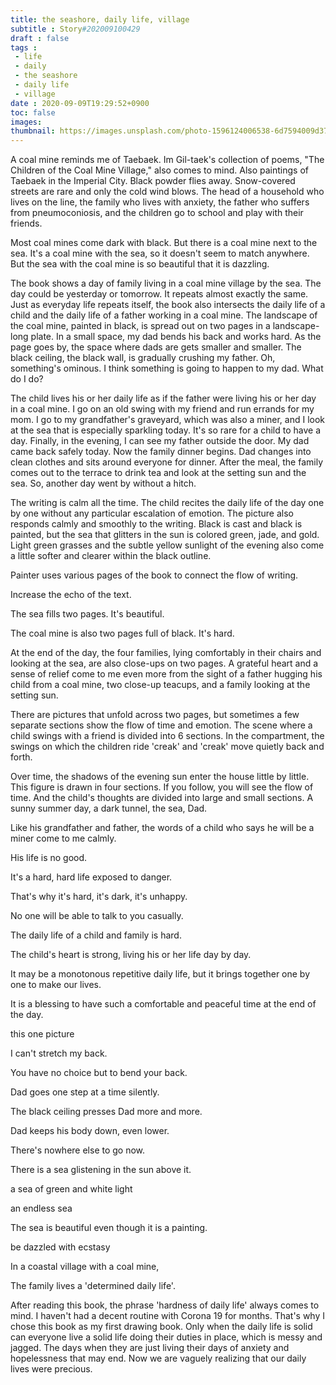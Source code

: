 ```yaml
---
title: the seashore, daily life, village
subtitle : Story#202009100429
draft : false
tags :
 - life
 - daily
 - the seashore
 - daily life
 - village
date : 2020-09-09T19:29:52+0900
toc: false
images: 
thumbnail: https://images.unsplash.com/photo-1596124006538-6d7594009d37?ixlib=rb-1.2.1&q=80&fm=jpg&crop=entropy&cs=tinysrgb&w=1080&fit=max&ixid=eyJhcHBfaWQiOjE1NTU0OX0
---
```


A coal mine reminds me of Taebaek. Im Gil-taek's collection of poems, "The Children of the Coal Mine Village," also comes to mind. Also paintings of Taebaek in the Imperial City. Black powder flies away. Snow-covered streets are rare and only the cold wind blows. The head of a household who lives on the line, the family who lives with anxiety, the father who suffers from pneumoconiosis, and the children go to school and play with their friends.  

Most coal mines come dark with black. But there is a coal mine next to the sea. It's a coal mine with the sea, so it doesn't seem to match anywhere. But the sea with the coal mine is so beautiful that it is dazzling.  

The book shows a day of family living in a coal mine village by the sea. The day could be yesterday or tomorrow. It repeats almost exactly the same. Just as everyday life repeats itself, the book also intersects the daily life of a child and the daily life of a father working in a coal mine. The landscape of the coal mine, painted in black, is spread out on two pages in a landscape-long plate. In a small space, my dad bends his back and works hard. As the page goes by, the space where dads are gets smaller and smaller. The black ceiling, the black wall, is gradually crushing my father. Oh, something's ominous. I think something is going to happen to my dad. What do I do?  

The child lives his or her daily life as if the father were living his or her day in a coal mine. I go on an old swing with my friend and run errands for my mom. I go to my grandfather's graveyard, which was also a miner, and I look at the sea that is especially sparkling today. It's so rare for a child to have a day. Finally, in the evening, I can see my father outside the door. My dad came back safely today. Now the family dinner begins. Dad changes into clean clothes and sits around everyone for dinner. After the meal, the family comes out to the terrace to drink tea and look at the setting sun and the sea. So, another day went by without a hitch.  

The writing is calm all the time. The child recites the daily life of the day one by one without any particular escalation of emotion. The picture also responds calmly and smoothly to the writing. Black is cast and black is painted, but the sea that glitters in the sun is colored green, jade, and gold. Light green grasses and the subtle yellow sunlight of the evening also come a little softer and clearer within the black outline.  

Painter uses various pages of the book to connect the flow of writing.  

Increase the echo of the text.  

The sea fills two pages. It's beautiful.  

The coal mine is also two pages full of black. It's hard.  

At the end of the day, the four families, lying comfortably in their chairs and looking at the sea, are also close-ups on two pages. A grateful heart and a sense of relief come to me even more from the sight of a father hugging his child from a coal mine, two close-up teacups, and a family looking at the setting sun.  

There are pictures that unfold across two pages, but sometimes a few separate sections show the flow of time and emotion. The scene where a child swings with a friend is divided into 6 sections. In the compartment, the swings on which the children ride 'creak' and 'creak' move quietly back and forth.  

Over time, the shadows of the evening sun enter the house little by little. This figure is drawn in four sections. If you follow, you will see the flow of time. And the child's thoughts are divided into large and small sections. A sunny summer day, a dark tunnel, the sea, Dad.  

Like his grandfather and father, the words of a child who says he will be a miner come to me calmly.  

His life is no good.  

It's a hard, hard life exposed to danger.  

That's why it's hard, it's dark, it's unhappy.  

No one will be able to talk to you casually.  

The daily life of a child and family is hard.  

The child's heart is strong, living his or her life day by day.  

It may be a monotonous repetitive daily life, but it brings together one by one to make our lives.  

It is a blessing to have such a comfortable and peaceful time at the end of the day.  

this one picture  

I can't stretch my back.  

You have no choice but to bend your back.  

Dad goes one step at a time silently.  

The black ceiling presses Dad more and more.  

Dad keeps his body down, even lower.  

There's nowhere else to go now.  

There is a sea glistening in the sun above it.  

a sea of green and white light  

an endless sea  

The sea is beautiful even though it is a painting.  

be dazzled with ecstasy  

In a coastal village with a coal mine,  

The family lives a 'determined daily life'.  

After reading this book, the phrase 'hardness of daily life' always comes to mind. I haven't had a decent routine with Corona 19 for months. That's why I chose this book as my first drawing book. Only when the daily life is solid can everyone live a solid life doing their duties in place, which is messy and jagged. The days when they are just living their days of anxiety and hopelessness that may end. Now we are vaguely realizing that our daily lives were precious.  

